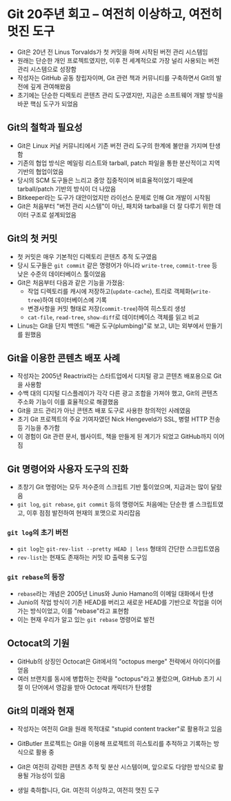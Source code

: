 # Git 20주년 회고 – 여전히 이상하고, 여전히 멋진 도구


* Git은 20년 전 Linus Torvalds가 첫 커밋을 하며 시작된 버전 관리 시스템임
* 원래는 단순한 개인 프로젝트였지만, 이후 전 세계적으로 가장 널리 사용되는 버전 관리 시스템으로 성장함
* 작성자는 GitHub 공동 창립자이며, Git 관련 책과 커뮤니티를 구축하면서 Git의 발전에 깊게 관여해왔음
* 초기에는 단순한 디렉토리 콘텐츠 관리 도구였지만, 지금은 소프트웨어 개발 방식을 바꾼 핵심 도구가 되었음

Git의 철학과 필요성
------------

* Git은 Linux 커널 커뮤니티에서 기존 버전 관리 도구의 한계에 불만을 가지며 탄생함
* 기존의 협업 방식은 메일링 리스트와 tarball, patch 파일을 통한 분산적이고 지역 기반의 협업이었음
* 당시의 SCM 도구들은 느리고 중앙 집중적이며 비효율적이었기 때문에 tarball/patch 기반의 방식이 더 나았음
* Bitkeeper라는 도구가 대안이었지만 라이선스 문제로 인해 Git 개발이 시작됨
* Git은 처음부터 "버전 관리 시스템"이 아닌, 패치와 tarball을 더 잘 다루기 위한 데이터 구조로 설계되었음

Git의 첫 커밋
---------

* 첫 커밋은 매우 기본적인 디렉토리 콘텐츠 추적 도구였음
* 당시 도구들은 `git commit` 같은 명령어가 아니라 `write-tree`, `commit-tree` 등 낮은 수준의 데이터베이스 툴이었음
* Git은 처음부터 다음과 같은 기능을 가졌음:
  + 작업 디렉토리를 캐시에 저장하고(`update-cache`), 트리로 객체화(`write-tree`)하여 데이터베이스에 기록
  + 변경사항을 커밋 형태로 저장(`commit-tree`)하여 히스토리 생성
  + `cat-file`, `read-tree`, `show-diff`로 데이터베이스 객체를 읽고 비교
* Linus는 Git을 단지 백엔드 "배관 도구(plumbing)"로 보고, UI는 외부에서 만들기를 원했음

Git을 이용한 콘텐츠 배포 사례
------------------

* 작성자는 2005년 Reactrix라는 스타트업에서 디지털 광고 콘텐츠 배포용으로 Git을 사용함
* 수백 대의 디지털 디스플레이가 각각 다른 광고 조합을 가져야 했고, Git의 콘텐츠 주소화 기능이 이를 효율적으로 해결했음
* Git을 코드 관리가 아닌 콘텐츠 배포 도구로 사용한 창의적인 사례였음
* 초기 Git 프로젝트의 주요 기여자였던 Nick Hengeveld가 SSL, 병렬 HTTP 전송 등 기능을 추가함
* 이 경험이 Git 관련 문서, 웹사이트, 책을 만들게 된 계기가 되었고 GitHub까지 이어짐

Git 명령어와 사용자 도구의 진화
-------------------

* 초창기 Git 명령어는 모두 저수준의 스크립트 기반 툴이었으며, 지금과는 많이 달랐음
* `git log`, `git rebase`, `git commit` 등의 명령어도 처음에는 단순한 셸 스크립트였고, 이후 점점 발전하여 현재의 포맷으로 자리잡음

### `git log`의 초기 버전

* `git log`는 `git-rev-list --pretty HEAD | less` 형태의 간단한 스크립트였음
* `rev-list`는 현재도 존재하는 커밋 ID 출력용 도구임

### `git rebase`의 등장

* `rebase`라는 개념은 2005년 Linus와 Junio Hamano의 이메일 대화에서 탄생
* Junio의 작업 방식이 기존 HEAD를 버리고 새로운 HEAD를 기반으로 작업을 이어가는 방식이었고, 이를 "rebase"라고 표현함
* 이는 현재 우리가 알고 있는 `git rebase` 명령어로 발전

Octocat의 기원
-----------

* GitHub의 상징인 Octocat은 Git에서의 "octopus merge" 전략에서 아이디어를 얻음
* 여러 브랜치를 동시에 병합하는 전략을 "octopus"라고 불렀으며, GitHub 초기 시절 이 단어에서 영감을 받아 Octocat 캐릭터가 탄생함

Git의 미래와 현재
-----------

* 작성자는 여전히 Git을 원래 목적대로 "stupid content tracker"로 활용하고 있음
* GitButler 프로젝트는 Git을 이용해 프로젝트의 히스토리를 추적하고 기록하는 방식으로 활용 중
* Git은 여전히 강력한 콘텐츠 추적 및 분산 시스템이며, 앞으로도 다양한 방식으로 활용될 가능성이 있음

* 생일 축하합니다, Git. 여전히 이상하고, 여전히 멋진 도구
